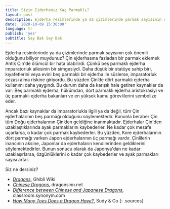 ```yaml
---
title: Sizin Ejderhanız Kaç Parmaklı?
layout: post
description: Ejderha resimlerinde ya da çizimlerinde parmak sayısının çok önemli olduğunu biliyor muydunuz? Çin ejderhasına fazladan bir parmak eklemek Antik Çin'de ölümcül bir hata olabilirdi. Çünkü beş parmaklı ejderha imparatorluk ailesinin bir simgesiydi.
date: '2020-10-09 15:30:00'
language: tr
publish: 'yes'
subtitle: Say Bak Say Bak
---
```


Ejderha resimlerinde ya da çizimlerinde parmak sayısının çok önemli olduğunu biliyor muydunuz?
Çin ejderhasına fazladan bir parmak eklemek Antik Çin'de ölümcül bir hata olabilirdi. Çünkü beş parmaklı ejderha imparatorluk ailesinin bir simgesiydi. Daha düşük bir statüye sahip biri, kıyafetlerini veya evini beş parmaklı bir ejderha ile süslerse, imparatorluk cezası alma riskine giriyordu. Bu yüzden Çin’de dört parmaklı ejderha kullanımı daha yaygındı. Bu durum daha da karışık hale getiren kaynaklar da var:
Beş parmaklı ejderha, hükümdarı, dört parmaklı ejderha aristokrasiyi ve üç parmaklı ejderha bakanları ve en yüksek kamu görevlilerini sembolize eder.

Ancak bazı kaynaklar da imparatorlukla ilgili ya da değil, tüm Çin ejderhalarının beş parmağı olduğunu söylemektedir. Bununla beraber Çin tüm Doğu ejderhalarının Çin’den geldiğine inanmaktadır. Ejderhalar Çin'den uzaklaştıklarında ayak parmaklarını kaybederler. Ne kadar çok mesafe uçarlarsa, o kadar çok parmak kaybederler. Bu yüzden, Kore ejderhalarının dört parmağı varken Japon ejderhalarının üç parmağı vardır. Çinlilerin inancının aksine, Japonlar da ejderhaların kendilerinden geldiklerini söylemektedirler. Bunun sonucu olarak da Japonya'dan ne kadar uzaklaşırlarsa, özgünlüklerini o kadar çok kaybederler ve ayak parmakları sayısı artar.

Siz ne dersiniz?

+ *[Dragons](https://ghibli.fandom.com/wiki/Dragons)*, Ghibli Wiki
+ *[Chinese Dragons](http://www.dragonsinn.net/east-2.htm)*, dragonsinn.net
+ *[Difference between Chinese and Japanese Dragons](https://classroom.synonym.com/difference-between-japanese-chinese-dragons-12081559.html )*, classroom.synonym.com
+ *[How Many Toes Does a Dragon Have?](https://sudy.co.hu/en/how-many-toes-does-a-dragon-have/)*, Sudy & Co
{: .sources}
